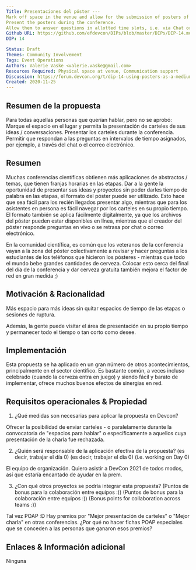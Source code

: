 ```yaml
---
Title: Presentaciones del póster ---
Mark off space in the venue and allow for the submission of posters of their ideas / talks. 
Present the posters during the conference. 
Allow them to answer questions in allotted time slots, i.e. via Chat or Email.'
Github URL: https://github.com/efdevcon/DIPs/blob/master/DIPs/DIP-14.md
DIP: 14

Status: Draft
Themes: Community Involvement
Tags: Event Operations
Authors: Valerie Vaske <valerie.vaske@gmail.com>
Resources Required: Physical space at venue, Communication support
Discussion: https://forum.devcon.org/t/dip-14-using-posters-as-a-medium-alongside-talks/174/2
Created: 2020-11-25
---
```


## Resumen de la propuesta

Para todas aquellas personas que querían hablar, pero no se aprobó: Marque el espacio en el lugar y permita la presentación de carteles de sus ideas / conversaciones. Presentar los carteles durante la conferencia. Permitir que respondan a las preguntas en intervalos de tiempo asignados, por ejemplo, a través del chat o el correo electrónico.

## Resumen
Muchas conferencias científicas obtienen más aplicaciones de abstractos / temas, que tienen franjas horarias en las etapas. Dar a la gente la oportunidad de presentar sus ideas y proyectos sin poder darles tiempo de palabra en las etapas, el formato del póster puede ser utilizado. Esto hace que sea fácil para los recién llegados presentar algo, mientras que para los asistentes en persona es fácil navegar por los carteles en su propio tiempo. El formato también se aplica fácilmente digitalmente, ya que los archivos del póster pueden estar disponibles en línea, mientras que el creador del póster responde preguntas en vivo o se retrasa por chat o correo electrónico.

En la comunidad científica, es común que los veteranos de la conferencia vayan a la zona del póster colectivamente a revisar y hacer preguntas a los estudiantes de los teléfonos que hicieron los pósteres - mientras que todo el mundo bebe grandes cantidades de cerveza. Colocar esto cerca del final del día de la conferencia y dar cerveza gratuita también mejora el factor de red en gran medida ;)

## Motivación & Racionalidad
Más espacio para más ideas sin quitar espacios de tiempo de las etapas o sesiones de ruptura.

Además, la gente puede visitar el área de presentación en su propio tiempo y permanecer todo el tiempo o tan corto como desee.

## Implementación
Esta propuesta se ha aplicado en un gran número de otros acontecimientos, principalmente en el sector científico. Es bastante común, a veces incluso celebrado (cuando la cerveza entra en juego) y siendo fácil y barato de implementar, ofrece muchos buenos efectos de sinergias en red.

## Requisitos operacionales & Propiedad
1. ¿Qué medidas son necesarias para aplicar la propuesta en Devcon?

Ofrecer la posibilidad de enviar carteles - o paralelamente durante la convocatoria de "espacios para hablar" o específicamente a aquellos cuya presentación de la charla fue rechazada.

2. ¿Quién será responsable de la aplicación efectiva de la propuesta? (es decir, trabajar el día 0) (es decir, trabajar el día 0) (i.e. working on Day 0)

El equipo de organización. Quiero asistir a DevCon 2021 de todos modos, así que estaría encantado de ayudar en la prem.

3. ¿Con qué otros proyectos se podría integrar esta propuesta? (Puntos de bonus para la colaboración entre equipos :)) (Puntos de bonus para la colaboración entre equipos :)) (Bonus points for collaboration across teams :))

Tal vez POAP :D Hay premios por "Mejor presentación de carteles" o "Mejor charla" en otras conferencias. ¿Por qué no hacer fichas POAP especiales que se conceden a las personas que ganaron esos premios?

## Enlaces & Información adicional
Ninguna
